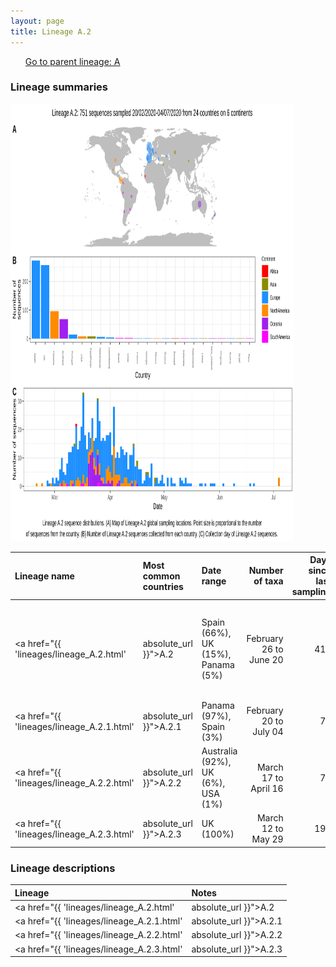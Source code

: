 ```yaml
---
layout: page
title: Lineage A.2
---
```




<p>
<ul class="actions small">
	 <a href="{{ 'lineages/lineage_B.1.1.1.html' | absolute_url }}" class="button special fit">Go to parent lineage: A</a>
</ul>
</p>
<h3> Lineage summaries</h3>

<img src="../assets/images/A.2.svg" alt="A.2 lineage summary figure" width="90%" height="700px" />


| Lineage name | Most common countries | Date range | Number of taxa |  Days since last sampling | Known Travel | Recall value |
|:-----|:-----|:-------|-------:|-------:|:---------|--------:|
| <a href="{{ 'lineages/lineage_A.2.html' | absolute_url }}">A.2</a> | Spain (66%), UK (15%), Panama (5%) | February 26 to June 20 | 412 | 63 | Italy to Spain (1), Spain to China, Brazil (2) | 0.98 |
| <a href="{{ 'lineages/lineage_A.2.1.html' | absolute_url }}">A.2.1</a> | Panama (97%), Spain (3%) | February 20 to July 04 | 78 | 49 |  | 0.92 |
| <a href="{{ 'lineages/lineage_A.2.2.html' | absolute_url }}">A.2.2</a> | Australia (92%), UK (6%), USA (1%) | March 17 to April 16 | 71 | 128 |  | 1.0 |
| <a href="{{ 'lineages/lineage_A.2.3.html' | absolute_url }}">A.2.3</a> | UK (100%) | March 12 to May 29 | 190 | 85 |  | 0.98 |

<h3>Lineage descriptions</h3>

| Lineage | Notes |
|:-----|:-----|
| <a href="{{ 'lineages/lineage_A.2.html' | absolute_url }}">A.2</a> | Majoritively Spanish lineage now with a variety of other locations represented, including South and Central American sequences, other European countries and Kazakhstan.  |
| <a href="{{ 'lineages/lineage_A.2.1.html' | absolute_url }}">A.2.1</a> | Lineage with sequences predominantly from Panama |
| <a href="{{ 'lineages/lineage_A.2.2.html' | absolute_url }}">A.2.2</a> | Australian lineage nested within the diversity of A.2 |
| <a href="{{ 'lineages/lineage_A.2.3.html' | absolute_url }}">A.2.3</a> | Scottish lineage nested within the diversity of A.2 |

